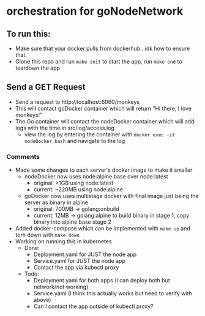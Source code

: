 # orchestration for goNodeNetwork

## To run this:

 - Make sure that your docker pulls from dockerhub...idk how to ensure that.
 - Clone this repo and run `make init` to start the app, run `make end` to teardown the app

## Send a GET Request
 - Send a request to http://localhost:6060/monkeys
 - This will contact goDocker container which will return "Hi there, I love monkeys!"
 - The Go container will contact the nodeDocker container which will add logs with the time in src/log/access.log
   - view the log by entering the container with `docker exec -it nodeDocker bash` and navigate to the log

### Comments
 - Made some changes to each server's docker image to make it smaller
   - nodeDocker now uses node:alpine base over node:latest
     - original: >1GB using node:latest
     - current: ~220MB using node:alpine
   - goDocker now uses multistage docker with final image just being the server as binary in alpine
     - original: 700MB -> golang:onbuild
     - current: 12MB -> golang:alpine to build binary in stage 1, copy binary into alpine base stage 2
 - Added docker-compose which can be implemented with `make up` and torn down with `make down`
 - Working on running this in kubernetes
   - Done:
     - Deployment.yaml for JUST the node app
     - Service.yaml for JUST the node app
     - Contact the app via kubectl proxy
   - Todo:
     - Deployment.yaml for both apps (I can deploy both but network/not working)
     - Service.yaml (I think this actually works but need to verify with above)
     - Can I contact the app outside of kubectl proxy?
